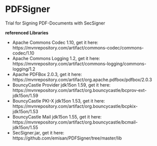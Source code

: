 # PDFSigner
Trial for Signing PDF-Documents with SecSigner

<b>referenced Libraries</b>
<ul>
  <li>Apache Commons Codec 1.10, get it here: https://mvnrepository.com/artifact/commons-codec/commons-codec/1.10</li>
  <li>Apache Commons Logging 1.2, get it here: https://mvnrepository.com/artifact/commons-logging/commons-logging/1.2</li>
  <li>Apache PDFBox 2.0.3, get it here: https://mvnrepository.com/artifact/org.apache.pdfbox/pdfbox/2.0.3</li>
  <li>BouncyCastle Provider jdk15on 1.59, get it here: https://mvnrepository.com/artifact/org.bouncycastle/bcprov-ext-jdk15on/1.59</li>
  <li>BouncyCastle PKI-X jdk15on 1.53, get it here: https://mvnrepository.com/artifact/org.bouncycastle/bcpkix-jdk15on/1.53</li>
  <li>BouncyCastle Mail jdk15on 1.55, get it here: https://mvnrepository.com/artifact/org.bouncycastle/bcmail-jdk15on/1.55</li>
  <li>SecSigner.jar, get it here: https://github.com/emisan/PDFSigner/tree/master/lib</li>
</ul>
